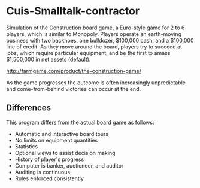 # Cuis-Smalltalk-contractor
Simulation of the Construction board game, a Euro-style game for 2 to 6 players, which is similar to Monopoly. Players operate an earth-moving business with two backhoes, one bulldozer, $100,000 cash, and a $100,000 line of credit. As they move around the board, players try to succeed at jobs, which require particular equipment, and be the first to amass $1,500,000 in net assets (default).

http://farmgame.com/product/the-construction-game/

As the game progresses the outcome is often increasingly unpredictable and come-from-behind victories can occur at the end.

## Differences ##
This program differs from the actual board game as follows:

- Automatic and interactive board tours
- No limits on equipment quantities
- Statistics
- Optional views to assist decision making
- History of player's progress
- Computer is banker, auctioneer, and auditor
- Auditing is continuous
- Rules enforced consistently

